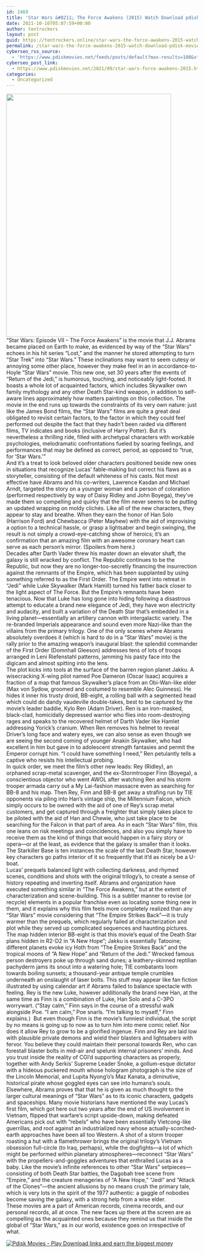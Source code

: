```yaml
---
id: 2469
title: 'Star Wars &#8211; The Force Awakens (2015) Watch Download pdisk Movie'
date: 2021-10-16T05:07:59+00:00
author: tentrockers
layout: post
guid: https://tentrockers.online/star-wars-the-force-awakens-2015-watch-download-pdisk-movie/
permalink: /star-wars-the-force-awakens-2015-watch-download-pdisk-movie/
cyberseo_rss_source:
  - 'https://www.pdiskmovies.net/feeds/posts/default?max-results=100&start-index=201'
cyberseo_post_link:
  - https://www.pdiskmovies.net/2021/09/star-wars-force-awakens-2015.html
categories:
  - Uncategorized
---
```

<div class="separator">
  <a href="https://1.bp.blogspot.com/-FuMGicSnwVE/YU_-eUL71NI/AAAAAAAAAWM/vmka1Beh-DcPF0akJT7GsMf20bFwfGgnQCLcBGAsYHQ/s2048/fvfv.jpg" imageanchor="1"><img loading="lazy" border="0" data-original-height="2048" data-original-width="1387" height="640" src="https://1.bp.blogspot.com/-FuMGicSnwVE/YU_-eUL71NI/AAAAAAAAAWM/vmka1Beh-DcPF0akJT7GsMf20bFwfGgnQCLcBGAsYHQ/w434-h640/fvfv.jpg" width="434" /></a>
</div>

<div>
  <span>“Star Wars: Episode VII &#8211; The Force Awakens” is the movie that J.J. Abrams became placed on Earth to make, as evidenced by way of the &#8220;Star Wars&#8221; echoes in his hit series &#8220;Lost,” and the manner he stored attempting to turn &#8220;Star Trek&#8221; into &#8220;Star Wars.&#8221; These inclinations may want to seem cutesy or annoying some other place, however they make feel in an in accordance-to-Hoyle &#8220;Star Wars&#8221; movie. This new one, set 30 years after the events of &#8220;Return of the Jedi,” is humorous, touching, and noticeably light-footed. It boasts a whole lot of acquainted factors, which includes Skywalker own family mythology and any other Death Star-kind weapon, in addition to self-aware lines approximately how matters paintings on this collection. The movie in the end runs up towards the constraints of its very own nature: just like the James Bond films, the “Star Wars” films are quite a great deal obligated to revisit certain factors, to the factor in which they could feel performed out despite the fact that they hadn’t been raided via different films, TV indicates and books (inclusive of Harry Potter). But it’s nevertheless a thrilling ride, filled with archetypal characters with workable psychologies, melodramatic confrontations fueled by soaring feelings, and performances that may be defined as correct, period, as opposed to &#8220;true, for &#8216;Star Wars.'&#8221;&nbsp;</span>
</div>

<div>
  <span>And it’s a treat to look beloved older characters positioned beside new ones in situations that recognize Lucas&#8217; fable-making but correct his flaws as a storyteller, consisting of the default whiteness of his casts. Not most effective have Abrams and his co-writers, Lawrence Kasdan and Michael Arndt, targeted the story on a younger woman and a person of coloration (performed respectively by way of Daisy Ridley and John Boyega), they&#8217;ve made them so compelling and quirky that the film never seems to be putting an updated wrapping on moldy clichés. Like all of the new characters, they appear to stay and breathe. When they earn the honor of Han Solo (Harrison Ford) and Chewbacca (Peter Mayhew) with the aid of improvising a option to a technical hassle, or grasp a lightsaber and begin swinging, the result is not simply a crowd-eye-catching show of heroics; it’s an confirmation that an amazing film with an awesome coronary heart can serve as each person’s mirror. (Spoilers from here.)</span>
</div>

<div>
  <span>Decades after Darth Vader threw his master down an elevator shaft, the galaxy is still wracked by conflict. The Republic continues to be the Republic, but now they are no longer-too-secretly financing the insurrection against the remnants of the Empire, which has been supplanted by using something referred to as the First Order. The Empire went into retreat in &#8220;Jedi&#8221; while Luke Skywalker (Mark Hamill) turned his father back closer to the light aspect of The Force. But the Empire’s remnants have been tenacious. Now that Luke has long gone into hiding following a disastrous attempt to educate a brand new elegance of Jedi, they have won electricity and audacity, and built a variation of the Death Star that’s embedded in a living planet—essentially an artillery cannon with intergalactic variety. The re-branded Imperials appearance and sound even more Nazi-like than the villains from the primary trilogy. One of the only scenes where Abrams absolutely overdoes it (which is hard to do in a &#8220;Star Wars&#8221; movie) is the rally prior to the amazing weapon&#8217;s inaugural blast: the splendid commander of the First Order (Domnhall Gleeson) addresses tens of lots of troops arranged in Leni Riefenstahl patterns, jamming his pasty face into the digicam and almost spitting into the lens.&nbsp;</span>
</div>

<div>
  <span>The plot kicks into tools at the surface of the barren region planet Jakku. A wisecracking X-wing pilot named Poe Dameron (Oscar Isaac) acquires a fraction of a map that famous Skywalker’s place from an Obi-Wan-like elder (Max von Sydow, groomed and costumed to resemble Alec Guinness). He hides it inner his trusty droid, BB-eight, a rolling ball with a segmented head which could do dandy vaudeville double-takes, best to be captured by the movie&#8217;s leader baddie, Kylo Ren (Adam Driver). Ren is an iron-masked, black-clad, homicidally depressed warrior who flies into room-destroying rages and speaks to the recovered helmet of Darth Vader like Hamlet addressing Yorick&#8217;s cranium. When Ren removes his helmet to reveal Driver&#8217;s long face and watery eyes, we can also sense as even though we are seeing the second coming of younger Anakin Skywalker, who had excellent in him but gave in to adolescent strength fantasies and permit the Emperor corrupt him. “I could have something I need,” Ren petulantly tells a captive who resists his intellectual probing.</span>
</div>

<div>
  <span>In quick order, we meet the film&#8217;s other new leads: Rey (Ridley), an orphaned scrap-metal scavenger, and the ex-Stormtrooper Finn (Boyega), a conscientious objector who went AWOL after watching Ren and his storm trooper armada carry out a My Lai-fashion massacre even as searching for BB-8 and his map. Then Rey, Finn and BB-8 get away a strafing run by TIE opponents via piling into Han’s vintage ship, the Millennium Falcon, which simply occurs to be owned with the aid of one of Rey’s scrap metal customers, and get captured through a freighter that simply takes place to be piloted with the aid of Han and Chewie, who just take place to be searching for the Falcon in that part of area. As in each “Star Wars” film, this one leans on risk meetings and coincidences, and also you simply have to receive them as the kind of things that would happen in a fairy story or opera—or at the least, as evidence that the galaxy is smaller than it looks. The Starkiller Base is ten instances the scale of the last Death Star, however key characters go paths interior of it so frequently that it&#8217;d as nicely be a U-boat.&nbsp;</span>
</div>

<div>
  <span>Lucas&#8217; prequels balanced light with collecting darkness, and rhymed scenes, conditions and shots with the original trilogy&#8217;s, to create a sense of history repeating and inverting itself. Abrams and organization have executed something similar in “The Force Awakens,” but at the extent of characterization and scene-building. This is a subtler manner to revise (or recycle) elements in a popular franchise even as locating some thing new in them, and it explains why this film feels more completely realized than any &#8220;Star Wars&#8221; movie considering that &#8220;The Empire Strikes Back&#8221;—it is truly warmer than the prequels, which regularly failed at characterization and plot while they served up complicated sequences and haunting pictures.&nbsp;</span>
</div>

<div>
  <span>The map hidden interior BB-eight is that this movie&#8217;s equal of the Death Star plans hidden in R2-D2 in &#8220;A New Hope&#8221;; Jakku is essentially Tatooine; different planets evoke icy Hoth from &#8220;The Empire Strikes Back&#8221; and the tropical moons of &#8220;A New Hope&#8221; and &#8220;Return of the Jedi.&#8221; Wrecked famous person destroyers poke up through sand dunes; a leathery-skinned reptilian pachyderm jams its snout into a watering hole; TIE combatants loom towards boiling sunsets; a thousand-year antique temple crumbles underneath an onslaught of laser bolts. This stuff may appear like fan fiction illustrated by using calendar art if Abrams failed to balance spectacle with feeling. Rey is the new Luke, however additionally the brand new Han, at the same time as Finn is a combination of Luke, Han Solo and a C-3PO worrywart. (&#8220;Stay calm,&#8221; Finn says in the course of a stressful walk alongside Poe. &#8220;I am calm,&#8221; Poe snarls. &#8220;I&#8217;m talking to myself,&#8221; Finn explains.)&nbsp; But even though Finn is the movie&#8217;s funniest individual, the script by no means is going up to now as to turn him into mere comic relief. Nor does it allow Rey to grow to be a glorified ingenue. Finn and Rey are laid low with plausible private demons and wield their blasters and lightsabers with fervor. You believe they could maintain their personal towards Ren, who can forestall blaster bolts in mid-air and spelunk internal prisoners’ minds. And you trust inside the reality of CGI&#8217;d supporting characters as properly, together with Andy Serkis&#8217; Supreme Leader Snoke, a gollum-esque dictator with a hideous puckered mouth whose hologram photograph is the size of the Lincoln Memorial, and Lupita Nyong&#8217;o&#8217;s Maz Kanata, a diminutive, historical pirate whose goggled eyes can see into humans&#8217;s souls.&nbsp;</span>
</div>

<div>
  <span>Elsewhere, Abrams proves that that he is given as much thought to the larger cultural meanings of &#8220;Star Wars&#8221; as to its iconic characters, gadgets and spaceships. Many movie historians have mentioned the way Lucas&#8217;s first film, which got here out two years after the end of US involvement in Vietnam, flipped that warfare&#8217;s script upside-down, making defeated Americans pick out with “rebels” who have been essentially Vietcong-like guerrillas, and root against an industrialized navy whose actually-scorched-earth approaches have been all too Western. A shot of a storm trooper roasting a hut with a flamethrower brings the original trilogy’s Vietnam obsession full-circle (to Iraq, perhaps), while the dogfights—a lot of which might be performed within planetary atmospheres—reconnect &#8220;Star Wars&#8221; with the propellers-and-goggles adventures that enthralled Lucas as a baby. Like the movie’s infinite references to other “Star Wars” setpieces—consisting of both Death Star battles, the Dagobah tree scene from “Empire,” and the creature menageries of “A New Hope,” “Jedi” and “Attack of the Clones&#8221;—the ancient allusions by no means crush the primary tale, which is very lots in the spirit of the 1977 authentic: a gaggle of nobodies become saving the galaxy, with a strong help from a wise elder.</span>
</div>

<div>
  <span>These movies are a part of American records, cinema records, and our personal records, all at once. The new faces up there at the screen are as compelling as the acquainted ones because they remind us that inside the global of “Star Wars,” as in our world, existence goes on irrespective of what.</span>
</div>

[![](https://1.bp.blogspot.com/-a93bp85aB6g/YUXjACCiX3I/AAAAAAAAbQE/GHmPI7h0af0tqn6tYzd0cdrDv9Hu9LUSACLcBGAsYHQ/s16000/Play_it_New-removebg-preview.png "Pdisk Movies - Play Download links and earn the biggest money")](https://kofilink.com/1/bnYybHU1MDAwNW5i?dn=1)